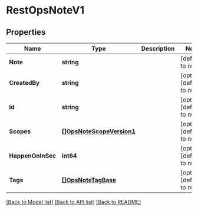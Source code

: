 # RestOpsNoteV1

## Properties
Name | Type | Description | Notes
------------ | ------------- | ------------- | -------------
**Note** | **string** |  | [default to null]
**CreatedBy** | **string** |  | [optional] [default to null]
**Id** | **string** |  | [optional] [default to null]
**Scopes** | [**[]OpsNoteScopeVersion1**](OpsNoteScopeVersion1.md) |  | [optional] [default to null]
**HappenOnInSec** | **int64** |  | [optional] [default to null]
**Tags** | [**[]OpsNoteTagBase**](OpsNoteTagBase.md) |  | [optional] [default to null]

[[Back to Model list]](../README.md#documentation-for-models) [[Back to API list]](../README.md#documentation-for-api-endpoints) [[Back to README]](../README.md)


